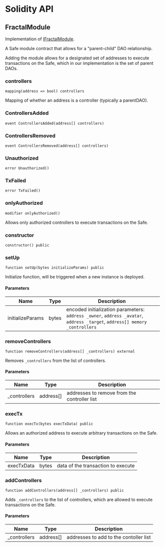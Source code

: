 # Solidity API

## FractalModule

Implementation of [IFractalModule](./interfaces/IFractalModule.md).

A Safe module contract that allows for a "parent-child" DAO relationship.

Adding the module allows for a designated set of addresses to execute
transactions on the Safe, which in our implementation is the set of parent
DAOs.

### controllers

```solidity
mapping(address => bool) controllers
```

Mapping of whether an address is a controller (typically a parentDAO).

### ControllersAdded

```solidity
event ControllersAdded(address[] controllers)
```

### ControllersRemoved

```solidity
event ControllersRemoved(address[] controllers)
```

### Unauthorized

```solidity
error Unauthorized()
```

### TxFailed

```solidity
error TxFailed()
```

### onlyAuthorized

```solidity
modifier onlyAuthorized()
```

Allows only authorized controllers to execute transactions on the Safe.

### constructor

```solidity
constructor() public
```

### setUp

```solidity
function setUp(bytes initializeParams) public
```

Initialize function, will be triggered when a new instance is deployed.

#### Parameters

| Name | Type | Description |
| ---- | ---- | ----------- |
| initializeParams | bytes | encoded initialization parameters: `address _owner`, `address _avatar`, `address _target`, `address[] memory _controllers` |

### removeControllers

```solidity
function removeControllers(address[] _controllers) external
```

Removes `_controllers` from the list of controllers.

#### Parameters

| Name | Type | Description |
| ---- | ---- | ----------- |
| _controllers | address[] | addresses to remove from the controller list |

### execTx

```solidity
function execTx(bytes execTxData) public
```

Allows an authorized address to execute arbitrary transactions on the Safe.

#### Parameters

| Name | Type | Description |
| ---- | ---- | ----------- |
| execTxData | bytes | data of the transaction to execute |

### addControllers

```solidity
function addControllers(address[] _controllers) public
```

Adds `_controllers` to the list of controllers, which are allowed
to execute transactions on the Safe.

#### Parameters

| Name | Type | Description |
| ---- | ---- | ----------- |
| _controllers | address[] | addresses to add to the contoller list |

